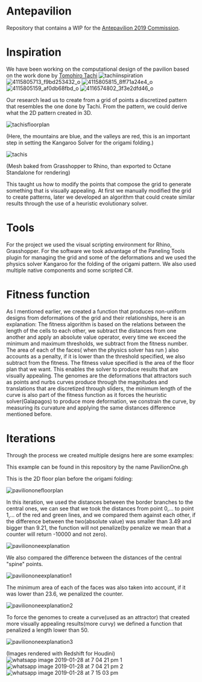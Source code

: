 # Antepavilion
Repository that contains a WIP for the [Antepavilion 2019 Commission](http://antepavilion.org/).
# Inspiration
We have been working on the computational design of the pavilion based on the work done by [Tomohiro Tachi](http://www.tsg.ne.jp/TT/)
![tachiinspiration](https://user-images.githubusercontent.com/21000020/51937630-1a710280-23d9-11e9-868e-15a2f83564ca.JPG)
![4115805713_f9bd253432_o](https://user-images.githubusercontent.com/21000020/51990496-24494300-2477-11e9-8141-68683ca12bb2.jpg)
![4115805815_8ff71a24e4_o](https://user-images.githubusercontent.com/21000020/51990497-24494300-2477-11e9-82eb-4e56050a1e57.jpg)
![4115805159_af0db68fbd_o](https://user-images.githubusercontent.com/21000020/51990498-24494300-2477-11e9-9c79-ef02929f84d2.jpg)
![4116574802_3f3e2dfd46_o](https://user-images.githubusercontent.com/21000020/51990499-24494300-2477-11e9-8f7b-a33d7066764f.jpg)

Our research lead us to create from a grid of points a discretized pattern that resembles the one done by Tachi. From the pattern, we could derive what the 2D pattern created in 3D.

![tachisfloorplan](https://user-images.githubusercontent.com/21000020/51937270-37f19c80-23d8-11e9-99b8-46d1d8126d76.JPG)

(Here, the mountains are blue, and the valleys are red, this is an important step in setting the Kangaroo Solver for the origami folding.)

![tachis](https://user-images.githubusercontent.com/21000020/51936773-f14f7280-23d6-11e9-9de1-5f0f5e4f6234.png)

(Mesh baked from Grasshopper to Rhino, than exported to Octane Standalone for rendering)

This taught us how to modify the points that compose the grid to generate something that is visually appealing. At first we manually modified the grid to create patterns, later we developed an algorithm that could create similar results through the use of a heuristic evolutionary solver.
# Tools
For the project we used the visual scripting environment for Rhino, Grasshopper. For the software we took advantage of the Paneling Tools plugin for managing the grid and some of the deformations and we used the physics solver Kangaroo for the folding of the origami pattern. We also used multiple native components and some scripted C#.
# Fitness function
As I mentioned earlier, we created a function that produces non-uniform designs from deformations of the grid and their relationships, here is an explanation:
The fitness algorithm is based on the relations between the length of the cells to each other, we subtract the distances from one another and apply an absolute value operator, every time we exceed the minimum and maximum thresholds, we subtract from the fitness number. The area of each of the faces( when the physics solver has run ) also accounts as a penalty, if it is lower than the threshold specified, we also subtract from the fitness. The fitness value specified is the area of the floor plan that we want. This enables the solver to produce results that are visually appealing. 
The genomes are the deformations that attractors such as points and nurbs curves produce through the magnitudes and translations that are discretized through sliders, the minimum length of the curve is also part of the fitness function as it forces the heuristic solver(Galapagos) to produce more deformation, we constrain the curve, by measuring its curvature and applying the same distances difference mentioned before.
# Iterations
Through the process we created multiple designs here are some examples:

This example can be found in this repository by the name PavilionOne.gh

This is the 2D floor plan before the origami folding:

![paviliononefloorplan](https://user-images.githubusercontent.com/21000020/51992645-61afcf80-247b-11e9-9ef5-bb1b944068fd.JPG)

In this iteration, we used the distances between the border branches to the central ones, we can see that we took the distances from point 0,... to point 1,... of the red and green lines, and we compared them against each other, if the difference between the two(absolute value) was smaller than 3.49 and bigger than 9.21, the function will not penalize(by penalize we mean that a counter will return -10000 and not zero).

![paviliononeexplanation](https://user-images.githubusercontent.com/21000020/51992643-61173900-247b-11e9-891d-bf4ddb9d1c0b.JPG)

We also compared the difference between the distances of the central "spine" points.

![paviliononeexplanation1](https://user-images.githubusercontent.com/21000020/51993394-c28bd780-247c-11e9-8954-7db7ce348572.JPG)

The minimum area of each of the faces was also taken into account, if it was lower than 23.6, we penalized the counter.

![paviliononeexplanation2](https://user-images.githubusercontent.com/21000020/51993659-480f8780-247d-11e9-818a-232eb337689d.JPG)

To force the genomes to create a curve(used as an attractor) that created more visually appealing results(more curvy) we defined a function that penalized a length lower than 50.

![paviliononeexplanation3](https://user-images.githubusercontent.com/21000020/51993932-c5d39300-247d-11e9-8fee-48fb3502ff12.JPG)

(Images rendered with Redshift for Houdini)
![whatsapp image 2019-01-28 at 7 04 21 pm 1](https://user-images.githubusercontent.com/21000020/51989931-029b8c00-2476-11e9-8ede-dfe7fe9f9c43.jpeg)
![whatsapp image 2019-01-28 at 7 04 21 pm 2](https://user-images.githubusercontent.com/21000020/51989933-029b8c00-2476-11e9-95b1-1f91afcf959e.jpeg)
![whatsapp image 2019-01-28 at 7 15 03 pm](https://user-images.githubusercontent.com/21000020/51989935-03342280-2476-11e9-892c-ba065dd2ed1d.jpeg)


